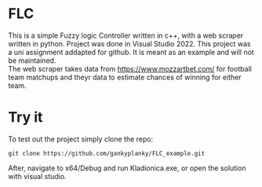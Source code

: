 # FLC
This is a  simple Fuzzy logic Controller written in c++, with a web scraper written in python. Project was done in Visual Studio 2022.
This project was a uni assignment addapted for github. It is meant as an example and will not be maintained. <br>
The web scraper takes data from https://www.mozzartbet.com/ for football team matchups and theyr data to estimate chances of winning for either team.

# Try it
To test out the project simply clone the repo: 
```
git clone https://github.com/gankyplanky/FLC_example.git
```
After, navigate to x64/Debug and run Kladionica.exe, or open the solution with visual studio.
